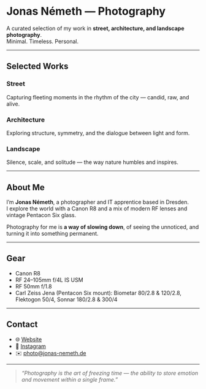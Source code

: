 # Jonas Németh — Photography

A curated selection of my work in **street, architecture, and landscape photography**.  
Minimal. Timeless. Personal.  

---

## Selected Works

### Street
Capturing fleeting moments in the rhythm of the city — candid, raw, and alive.  

### Architecture
Exploring structure, symmetry, and the dialogue between light and form.  

### Landscape
Silence, scale, and solitude — the way nature humbles and inspires.  

---

## About Me
I’m **Jonas Németh**, a photographer and IT apprentice based in Dresden.  
I explore the world with a Canon R8 and a mix of modern RF lenses and vintage Pentacon Six glass.  

Photography for me is **a way of slowing down**, of seeing the unnoticed, and turning it into something permanent.  

---

## Gear
- Canon R8  
- RF 24–105mm f/4L IS USM  
- RF 50mm f/1.8  
- Carl Zeiss Jena (Pentacon Six mount): Biometar 80/2.8 & 120/2.8, Flektogon 50/4, Sonnar 180/2.8 & 300/4  

---

## Contact
- 🌐 [Website](https://nosperadu.github.io/photos/)  
- 📸 [Instagram](https://instagram.com/jonas.bild)  
- ✉️ photo@jonas-nemeth.de 

---

> _“Photography is the art of freezing time — the ability to store emotion and movement within a single frame.”_
